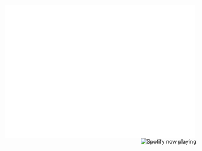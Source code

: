 <picture>
 	<source media="(prefers-color-scheme: dark)" srcset="contents-dark.svg">
	<img align="left" src="contents-dark.svg" width="500" height="350" alt="hack to get css in my readme, go look at the contents of the svg">
</picture>
<picture>
  <img align="right" src="http://198.251.72.167:3000/now-playing/q?uid=dbk14o835nlda15nnema5xl5z" alt="Spotify now playing" style="float: right;" />
 </picture>




